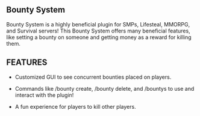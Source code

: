 ## **Bounty System**


Bounty System is a highly beneficial plugin for SMPs, Lifesteal, MMORPG, and Survival servers! This Bounty System offers many beneficial features, like setting a bounty on someone and getting money as a reward for killing them.

## **FEATURES**
- Customized GUI to see concurrent bounties placed on players.

- Commands like /bounty create, /bounty delete, and /bountys to use and interact with the plugin!

- A fun experience for players to kill other players.
